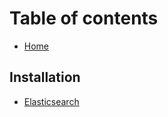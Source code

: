 # Table of contents

* [Home](README.md)

## Installation

* [Elasticsearch](installation/elasticsearch.md)
